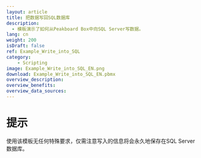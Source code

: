 ```yaml
---
layout: article
title: 把数据写回SQL数据库
description: 
  - 模板演示了如何从Peakboard Box中向SQL Server写数据。
lang: cn
weight: 200
isDraft: false
ref: Example_Write_into_SQL
category:
    - Scripting
image: Example_Write_into_SQL_EN.png
download: Example_Write_into_SQL_EN.pbmx
overview_description:
overview_benefits:
overview_data_sources: 
---
```

# 提示
使用该模板无任何特殊要求，仅需注意写入的信息将会永久地保存在SQL Server数据库。